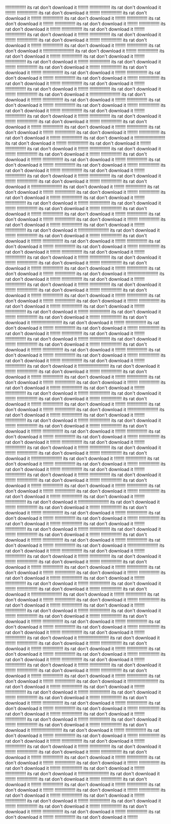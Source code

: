 !!!!!!!!!!!!!!!! its rat don't download it !!!!!!!!
!!!!!!!!!!!!!!!! its rat don't download it !!!!!!!!
!!!!!!!!!!!!!!!! its rat don't download it !!!!!!!!
!!!!!!!!!!!!!!!! its rat don't download it !!!!!!!!
!!!!!!!!!!!!!!!! its rat don't download it !!!!!!!!
!!!!!!!!!!!!!!!! its rat don't download it !!!!!!!!
!!!!!!!!!!!!!!!! its rat don't download it !!!!!!!!
!!!!!!!!!!!!!!!! its rat don't download it !!!!!!!!
!!!!!!!!!!!!!!!! its rat don't download it !!!!!!!!
!!!!!!!!!!!!!!!! its rat don't download it !!!!!!!!
!!!!!!!!!!!!!!!! its rat don't download it !!!!!!!!
!!!!!!!!!!!!!!!! its rat don't download it !!!!!!!!
!!!!!!!!!!!!!!!! its rat don't download it !!!!!!!!
!!!!!!!!!!!!!!!! its rat don't download it !!!!!!!!
!!!!!!!!!!!!!!!! its rat don't download it !!!!!!!!!!!!!!!!!!!!!!!! its rat don't download it !!!!!!!!
!!!!!!!!!!!!!!!! its rat don't download it !!!!!!!!
!!!!!!!!!!!!!!!! its rat don't download it !!!!!!!!
!!!!!!!!!!!!!!!! its rat don't download it !!!!!!!!
!!!!!!!!!!!!!!!! its rat don't download it !!!!!!!!
!!!!!!!!!!!!!!!! its rat don't download it !!!!!!!!
!!!!!!!!!!!!!!!! its rat don't download it !!!!!!!!
!!!!!!!!!!!!!!!! its rat don't download it !!!!!!!!
!!!!!!!!!!!!!!!! its rat don't download it !!!!!!!!
!!!!!!!!!!!!!!!! its rat don't download it !!!!!!!!
!!!!!!!!!!!!!!!! its rat don't download it !!!!!!!!
!!!!!!!!!!!!!!!! its rat don't download it !!!!!!!!
!!!!!!!!!!!!!!!! its rat don't download it !!!!!!!!
!!!!!!!!!!!!!!!! its rat don't download it !!!!!!!!
!!!!!!!!!!!!!!!! its rat don't download it !!!!!!!!!!!!!!!!!!!!!!!! its rat don't download it !!!!!!!!
!!!!!!!!!!!!!!!! its rat don't download it !!!!!!!!
!!!!!!!!!!!!!!!! its rat don't download it !!!!!!!!
!!!!!!!!!!!!!!!! its rat don't download it !!!!!!!!
!!!!!!!!!!!!!!!! its rat don't download it !!!!!!!!
!!!!!!!!!!!!!!!! its rat don't download it !!!!!!!!
!!!!!!!!!!!!!!!! its rat don't download it !!!!!!!!
!!!!!!!!!!!!!!!! its rat don't download it !!!!!!!!
!!!!!!!!!!!!!!!! its rat don't download it !!!!!!!!
!!!!!!!!!!!!!!!! its rat don't download it !!!!!!!!
!!!!!!!!!!!!!!!! its rat don't download it !!!!!!!!
!!!!!!!!!!!!!!!! its rat don't download it !!!!!!!!
!!!!!!!!!!!!!!!! its rat don't download it !!!!!!!!
!!!!!!!!!!!!!!!! its rat don't download it !!!!!!!!
!!!!!!!!!!!!!!!! its rat don't download it !!!!!!!!!!!!!!!!!!!!!!!! its rat don't download it !!!!!!!!
!!!!!!!!!!!!!!!! its rat don't download it !!!!!!!!
!!!!!!!!!!!!!!!! its rat don't download it !!!!!!!!
!!!!!!!!!!!!!!!! its rat don't download it !!!!!!!!
!!!!!!!!!!!!!!!! its rat don't download it !!!!!!!!
!!!!!!!!!!!!!!!! its rat don't download it !!!!!!!!
!!!!!!!!!!!!!!!! its rat don't download it !!!!!!!!
!!!!!!!!!!!!!!!! its rat don't download it !!!!!!!!
!!!!!!!!!!!!!!!! its rat don't download it !!!!!!!!
!!!!!!!!!!!!!!!! its rat don't download it !!!!!!!!
!!!!!!!!!!!!!!!! its rat don't download it !!!!!!!!
!!!!!!!!!!!!!!!! its rat don't download it !!!!!!!!
!!!!!!!!!!!!!!!! its rat don't download it !!!!!!!!
!!!!!!!!!!!!!!!! its rat don't download it !!!!!!!!
!!!!!!!!!!!!!!!! its rat don't download it !!!!!!!!!!!!!!!!!!!!!!!! its rat don't download it !!!!!!!!
!!!!!!!!!!!!!!!! its rat don't download it !!!!!!!!
!!!!!!!!!!!!!!!! its rat don't download it !!!!!!!!
!!!!!!!!!!!!!!!! its rat don't download it !!!!!!!!
!!!!!!!!!!!!!!!! its rat don't download it !!!!!!!!
!!!!!!!!!!!!!!!! its rat don't download it !!!!!!!!
!!!!!!!!!!!!!!!! its rat don't download it !!!!!!!!
!!!!!!!!!!!!!!!! its rat don't download it !!!!!!!!
!!!!!!!!!!!!!!!! its rat don't download it !!!!!!!!
!!!!!!!!!!!!!!!! its rat don't download it !!!!!!!!
!!!!!!!!!!!!!!!! its rat don't download it !!!!!!!!
!!!!!!!!!!!!!!!! its rat don't download it !!!!!!!!
!!!!!!!!!!!!!!!! its rat don't download it !!!!!!!!
!!!!!!!!!!!!!!!! its rat don't download it !!!!!!!!
!!!!!!!!!!!!!!!! its rat don't download it !!!!!!!!!!!!!!!!!!!!!!!! its rat don't download it !!!!!!!!
!!!!!!!!!!!!!!!! its rat don't download it !!!!!!!!
!!!!!!!!!!!!!!!! its rat don't download it !!!!!!!!
!!!!!!!!!!!!!!!! its rat don't download it !!!!!!!!
!!!!!!!!!!!!!!!! its rat don't download it !!!!!!!!
!!!!!!!!!!!!!!!! its rat don't download it !!!!!!!!
!!!!!!!!!!!!!!!! its rat don't download it !!!!!!!!
!!!!!!!!!!!!!!!! its rat don't download it !!!!!!!!
!!!!!!!!!!!!!!!! its rat don't download it !!!!!!!!
!!!!!!!!!!!!!!!! its rat don't download it !!!!!!!!
!!!!!!!!!!!!!!!! its rat don't download it !!!!!!!!
!!!!!!!!!!!!!!!! its rat don't download it !!!!!!!!
!!!!!!!!!!!!!!!! its rat don't download it !!!!!!!!
!!!!!!!!!!!!!!!! its rat don't download it !!!!!!!!
!!!!!!!!!!!!!!!! its rat don't download it !!!!!!!!!!!!!!!!!!!!!!!! its rat don't download it !!!!!!!!
!!!!!!!!!!!!!!!! its rat don't download it !!!!!!!!
!!!!!!!!!!!!!!!! its rat don't download it !!!!!!!!
!!!!!!!!!!!!!!!! its rat don't download it !!!!!!!!
!!!!!!!!!!!!!!!! its rat don't download it !!!!!!!!
!!!!!!!!!!!!!!!! its rat don't download it !!!!!!!!
!!!!!!!!!!!!!!!! its rat don't download it !!!!!!!!
!!!!!!!!!!!!!!!! its rat don't download it !!!!!!!!
!!!!!!!!!!!!!!!! its rat don't download it !!!!!!!!
!!!!!!!!!!!!!!!! its rat don't download it !!!!!!!!
!!!!!!!!!!!!!!!! its rat don't download it !!!!!!!!
!!!!!!!!!!!!!!!! its rat don't download it !!!!!!!!
!!!!!!!!!!!!!!!! its rat don't download it !!!!!!!!
!!!!!!!!!!!!!!!! its rat don't download it !!!!!!!!
!!!!!!!!!!!!!!!! its rat don't download it !!!!!!!!!!!!!!!!!!!!!!!! its rat don't download it !!!!!!!!
!!!!!!!!!!!!!!!! its rat don't download it !!!!!!!!
!!!!!!!!!!!!!!!! its rat don't download it !!!!!!!!
!!!!!!!!!!!!!!!! its rat don't download it !!!!!!!!
!!!!!!!!!!!!!!!! its rat don't download it !!!!!!!!
!!!!!!!!!!!!!!!! its rat don't download it !!!!!!!!
!!!!!!!!!!!!!!!! its rat don't download it !!!!!!!!
!!!!!!!!!!!!!!!! its rat don't download it !!!!!!!!
!!!!!!!!!!!!!!!! its rat don't download it !!!!!!!!
!!!!!!!!!!!!!!!! its rat don't download it !!!!!!!!
!!!!!!!!!!!!!!!! its rat don't download it !!!!!!!!
!!!!!!!!!!!!!!!! its rat don't download it !!!!!!!!
!!!!!!!!!!!!!!!! its rat don't download it !!!!!!!!
!!!!!!!!!!!!!!!! its rat don't download it !!!!!!!!
!!!!!!!!!!!!!!!! its rat don't download it !!!!!!!!!!!!!!!!!!!!!!!! its rat don't download it !!!!!!!!
!!!!!!!!!!!!!!!! its rat don't download it !!!!!!!!
!!!!!!!!!!!!!!!! its rat don't download it !!!!!!!!
!!!!!!!!!!!!!!!! its rat don't download it !!!!!!!!
!!!!!!!!!!!!!!!! its rat don't download it !!!!!!!!
!!!!!!!!!!!!!!!! its rat don't download it !!!!!!!!
!!!!!!!!!!!!!!!! its rat don't download it !!!!!!!!
!!!!!!!!!!!!!!!! its rat don't download it !!!!!!!!
!!!!!!!!!!!!!!!! its rat don't download it !!!!!!!!
!!!!!!!!!!!!!!!! its rat don't download it !!!!!!!!
!!!!!!!!!!!!!!!! its rat don't download it !!!!!!!!
!!!!!!!!!!!!!!!! its rat don't download it !!!!!!!!
!!!!!!!!!!!!!!!! its rat don't download it !!!!!!!!
!!!!!!!!!!!!!!!! its rat don't download it !!!!!!!!
!!!!!!!!!!!!!!!! its rat don't download it !!!!!!!!!!!!!!!!!!!!!!!! its rat don't download it !!!!!!!!
!!!!!!!!!!!!!!!! its rat don't download it !!!!!!!!
!!!!!!!!!!!!!!!! its rat don't download it !!!!!!!!
!!!!!!!!!!!!!!!! its rat don't download it !!!!!!!!
!!!!!!!!!!!!!!!! its rat don't download it !!!!!!!!
!!!!!!!!!!!!!!!! its rat don't download it !!!!!!!!
!!!!!!!!!!!!!!!! its rat don't download it !!!!!!!!
!!!!!!!!!!!!!!!! its rat don't download it !!!!!!!!
!!!!!!!!!!!!!!!! its rat don't download it !!!!!!!!
!!!!!!!!!!!!!!!! its rat don't download it !!!!!!!!
!!!!!!!!!!!!!!!! its rat don't download it !!!!!!!!
!!!!!!!!!!!!!!!! its rat don't download it !!!!!!!!
!!!!!!!!!!!!!!!! its rat don't download it !!!!!!!!
!!!!!!!!!!!!!!!! its rat don't download it !!!!!!!!
!!!!!!!!!!!!!!!! its rat don't download it !!!!!!!!!!!!!!!!!!!!!!!! its rat don't download it !!!!!!!!
!!!!!!!!!!!!!!!! its rat don't download it !!!!!!!!
!!!!!!!!!!!!!!!! its rat don't download it !!!!!!!!
!!!!!!!!!!!!!!!! its rat don't download it !!!!!!!!
!!!!!!!!!!!!!!!! its rat don't download it !!!!!!!!
!!!!!!!!!!!!!!!! its rat don't download it !!!!!!!!
!!!!!!!!!!!!!!!! its rat don't download it !!!!!!!!
!!!!!!!!!!!!!!!! its rat don't download it !!!!!!!!
!!!!!!!!!!!!!!!! its rat don't download it !!!!!!!!
!!!!!!!!!!!!!!!! its rat don't download it !!!!!!!!
!!!!!!!!!!!!!!!! its rat don't download it !!!!!!!!
!!!!!!!!!!!!!!!! its rat don't download it !!!!!!!!
!!!!!!!!!!!!!!!! its rat don't download it !!!!!!!!
!!!!!!!!!!!!!!!! its rat don't download it !!!!!!!!
!!!!!!!!!!!!!!!! its rat don't download it !!!!!!!!!!!!!!!!!!!!!!!! its rat don't download it !!!!!!!!
!!!!!!!!!!!!!!!! its rat don't download it !!!!!!!!
!!!!!!!!!!!!!!!! its rat don't download it !!!!!!!!
!!!!!!!!!!!!!!!! its rat don't download it !!!!!!!!
!!!!!!!!!!!!!!!! its rat don't download it !!!!!!!!
!!!!!!!!!!!!!!!! its rat don't download it !!!!!!!!
!!!!!!!!!!!!!!!! its rat don't download it !!!!!!!!
!!!!!!!!!!!!!!!! its rat don't download it !!!!!!!!
!!!!!!!!!!!!!!!! its rat don't download it !!!!!!!!
!!!!!!!!!!!!!!!! its rat don't download it !!!!!!!!
!!!!!!!!!!!!!!!! its rat don't download it !!!!!!!!
!!!!!!!!!!!!!!!! its rat don't download it !!!!!!!!
!!!!!!!!!!!!!!!! its rat don't download it !!!!!!!!
!!!!!!!!!!!!!!!! its rat don't download it !!!!!!!!
!!!!!!!!!!!!!!!! its rat don't download it !!!!!!!!!!!!!!!!!!!!!!!! its rat don't download it !!!!!!!!
!!!!!!!!!!!!!!!! its rat don't download it !!!!!!!!
!!!!!!!!!!!!!!!! its rat don't download it !!!!!!!!
!!!!!!!!!!!!!!!! its rat don't download it !!!!!!!!
!!!!!!!!!!!!!!!! its rat don't download it !!!!!!!!
!!!!!!!!!!!!!!!! its rat don't download it !!!!!!!!
!!!!!!!!!!!!!!!! its rat don't download it !!!!!!!!
!!!!!!!!!!!!!!!! its rat don't download it !!!!!!!!
!!!!!!!!!!!!!!!! its rat don't download it !!!!!!!!
!!!!!!!!!!!!!!!! its rat don't download it !!!!!!!!
!!!!!!!!!!!!!!!! its rat don't download it !!!!!!!!
!!!!!!!!!!!!!!!! its rat don't download it !!!!!!!!
!!!!!!!!!!!!!!!! its rat don't download it !!!!!!!!
!!!!!!!!!!!!!!!! its rat don't download it !!!!!!!!
!!!!!!!!!!!!!!!! its rat don't download it !!!!!!!!!!!!!!!!!!!!!!!! its rat don't download it !!!!!!!!
!!!!!!!!!!!!!!!! its rat don't download it !!!!!!!!
!!!!!!!!!!!!!!!! its rat don't download it !!!!!!!!
!!!!!!!!!!!!!!!! its rat don't download it !!!!!!!!
!!!!!!!!!!!!!!!! its rat don't download it !!!!!!!!
!!!!!!!!!!!!!!!! its rat don't download it !!!!!!!!
!!!!!!!!!!!!!!!! its rat don't download it !!!!!!!!
!!!!!!!!!!!!!!!! its rat don't download it !!!!!!!!
!!!!!!!!!!!!!!!! its rat don't download it !!!!!!!!
!!!!!!!!!!!!!!!! its rat don't download it !!!!!!!!
!!!!!!!!!!!!!!!! its rat don't download it !!!!!!!!
!!!!!!!!!!!!!!!! its rat don't download it !!!!!!!!
!!!!!!!!!!!!!!!! its rat don't download it !!!!!!!!
!!!!!!!!!!!!!!!! its rat don't download it !!!!!!!!
!!!!!!!!!!!!!!!! its rat don't download it !!!!!!!!!!!!!!!!!!!!!!!! its rat don't download it !!!!!!!!
!!!!!!!!!!!!!!!! its rat don't download it !!!!!!!!
!!!!!!!!!!!!!!!! its rat don't download it !!!!!!!!
!!!!!!!!!!!!!!!! its rat don't download it !!!!!!!!
!!!!!!!!!!!!!!!! its rat don't download it !!!!!!!!
!!!!!!!!!!!!!!!! its rat don't download it !!!!!!!!
!!!!!!!!!!!!!!!! its rat don't download it !!!!!!!!
!!!!!!!!!!!!!!!! its rat don't download it !!!!!!!!
!!!!!!!!!!!!!!!! its rat don't download it !!!!!!!!
!!!!!!!!!!!!!!!! its rat don't download it !!!!!!!!
!!!!!!!!!!!!!!!! its rat don't download it !!!!!!!!
!!!!!!!!!!!!!!!! its rat don't download it !!!!!!!!
!!!!!!!!!!!!!!!! its rat don't download it !!!!!!!!
!!!!!!!!!!!!!!!! its rat don't download it !!!!!!!!
!!!!!!!!!!!!!!!! its rat don't download it !!!!!!!!!!!!!!!!!!!!!!!! its rat don't download it !!!!!!!!
!!!!!!!!!!!!!!!! its rat don't download it !!!!!!!!
!!!!!!!!!!!!!!!! its rat don't download it !!!!!!!!
!!!!!!!!!!!!!!!! its rat don't download it !!!!!!!!
!!!!!!!!!!!!!!!! its rat don't download it !!!!!!!!
!!!!!!!!!!!!!!!! its rat don't download it !!!!!!!!
!!!!!!!!!!!!!!!! its rat don't download it !!!!!!!!
!!!!!!!!!!!!!!!! its rat don't download it !!!!!!!!
!!!!!!!!!!!!!!!! its rat don't download it !!!!!!!!
!!!!!!!!!!!!!!!! its rat don't download it !!!!!!!!
!!!!!!!!!!!!!!!! its rat don't download it !!!!!!!!
!!!!!!!!!!!!!!!! its rat don't download it !!!!!!!!
!!!!!!!!!!!!!!!! its rat don't download it !!!!!!!!
!!!!!!!!!!!!!!!! its rat don't download it !!!!!!!!
!!!!!!!!!!!!!!!! its rat don't download it !!!!!!!!!!!!!!!!!!!!!!!! its rat don't download it !!!!!!!!
!!!!!!!!!!!!!!!! its rat don't download it !!!!!!!!
!!!!!!!!!!!!!!!! its rat don't download it !!!!!!!!
!!!!!!!!!!!!!!!! its rat don't download it !!!!!!!!
!!!!!!!!!!!!!!!! its rat don't download it !!!!!!!!
!!!!!!!!!!!!!!!! its rat don't download it !!!!!!!!
!!!!!!!!!!!!!!!! its rat don't download it !!!!!!!!
!!!!!!!!!!!!!!!! its rat don't download it !!!!!!!!
!!!!!!!!!!!!!!!! its rat don't download it !!!!!!!!
!!!!!!!!!!!!!!!! its rat don't download it !!!!!!!!
!!!!!!!!!!!!!!!! its rat don't download it !!!!!!!!
!!!!!!!!!!!!!!!! its rat don't download it !!!!!!!!
!!!!!!!!!!!!!!!! its rat don't download it !!!!!!!!
!!!!!!!!!!!!!!!! its rat don't download it !!!!!!!!
!!!!!!!!!!!!!!!! its rat don't download it !!!!!!!!!!!!!!!!!!!!!!!! its rat don't download it !!!!!!!!
!!!!!!!!!!!!!!!! its rat don't download it !!!!!!!!
!!!!!!!!!!!!!!!! its rat don't download it !!!!!!!!
!!!!!!!!!!!!!!!! its rat don't download it !!!!!!!!
!!!!!!!!!!!!!!!! its rat don't download it !!!!!!!!
!!!!!!!!!!!!!!!! its rat don't download it !!!!!!!!
!!!!!!!!!!!!!!!! its rat don't download it !!!!!!!!
!!!!!!!!!!!!!!!! its rat don't download it !!!!!!!!
!!!!!!!!!!!!!!!! its rat don't download it !!!!!!!!
!!!!!!!!!!!!!!!! its rat don't download it !!!!!!!!
!!!!!!!!!!!!!!!! its rat don't download it !!!!!!!!
!!!!!!!!!!!!!!!! its rat don't download it !!!!!!!!
!!!!!!!!!!!!!!!! its rat don't download it !!!!!!!!
!!!!!!!!!!!!!!!! its rat don't download it !!!!!!!!
!!!!!!!!!!!!!!!! its rat don't download it !!!!!!!!
